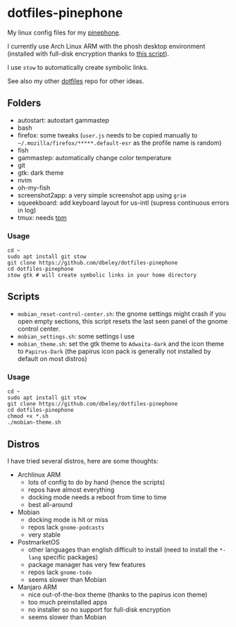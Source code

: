 # dotfiles-pinephone

My linux config files for my [pinephone](https://www.pine64.org/pinephone/).

I currently use Arch Linux ARM with the phosh desktop environment (installed with full-disk encryption thanks to [this script](https://github.com/dreemurrs-embedded/archarm-mobile-fde-installer)).

I use `stow` to automatically create symbolic links.

See also my other [dotfiles](https://github.com/dbeley/dotfiles) repo for other ideas.


## Folders

- autostart: autostart gammastep
- bash
- firefox: some tweaks (`user.js` needs to be copied manually to `~/.mozilla/firefox/*****.default-esr` as the profile name is random)
- fish
- gammastep: automatically change color temperature
- git
- gtk: dark theme
- nvim
- oh-my-fish
- screenshot2app: a very simple screenshot app using `grim`
- squeekboard: add keyboard layout for us-intl (supress continuous errors in log)
- tmux: needs [tpm](https://github.com/tmux-plugins/tpm)

### Usage

```
cd ~
sudo apt install git stow
git clone https://github.com/dbeley/dotfiles-pinephone
cd dotfiles-pinephone
stow gtk # will create symbolic links in your home directory
```

## Scripts

- `mobian_reset-control-center.sh`: the gnome settings might crash if you open empty sections, this script resets the last seen panel of the gnome control center.
- `mobian_settings.sh`: some settings I use
- `mobian_theme.sh`: set the gtk theme to `Adwaita-dark` and the icon theme to `Papirus-Dark` (the papirus icon pack is generally not installed by default on most distros)

### Usage

```
cd ~
sudo apt install git stow
git clone https://github.com/dbeley/dotfiles-pinephone
cd dotfiles-pinephone
chmod +x *.sh
./mobian-theme.sh
```


## Distros

I have tried several distros, here are some thoughts:

- Archlinux ARM
	- lots of config to do by hand (hence the scripts)
	- repos have almost everything
	- docking mode needs a reboot from time to time
	- best all-around
- Mobian
	- docking mode is hit or miss
	- repos lack `gnome-podcasts`
	- very stable
- PostmarketOS
	- other languages than english difficult to install (need to install the `*-lang` specific packages)
	- package manager has very few features
	- repos lack `gnome-todo`
	- seems slower than Mobian
- Manjaro ARM
	- nice out-of-the-box theme (thanks to the papirus icon theme)
	- too much preinstalled apps
	- no installer so no support for full-disk encryption
	- seems slower than Mobian
